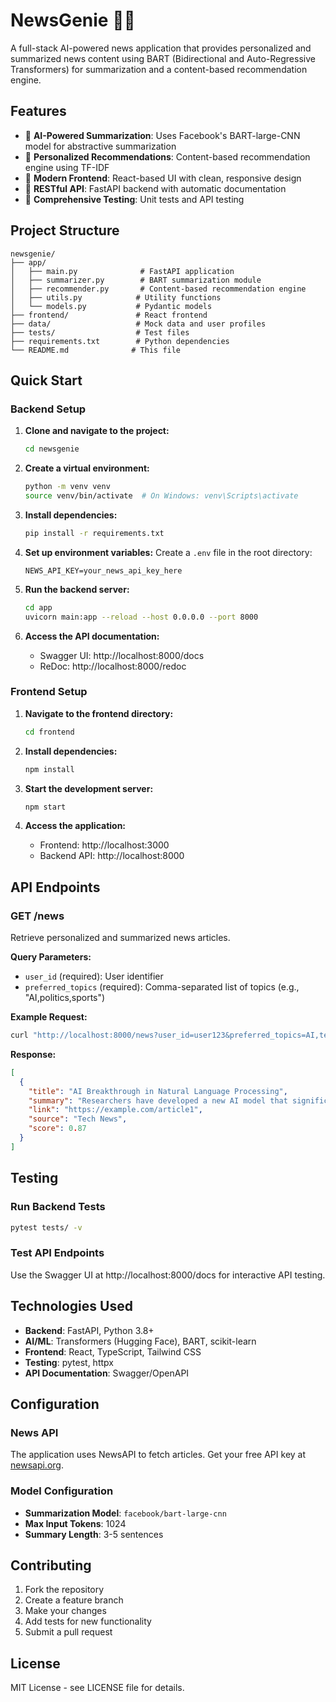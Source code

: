 # NewsGenie 🧠📰

A full-stack AI-powered news application that provides personalized and summarized news content using BART (Bidirectional and Auto-Regressive Transformers) for summarization and a content-based recommendation engine.

## Features

- 🤖 **AI-Powered Summarization**: Uses Facebook's BART-large-CNN model for abstractive summarization
- 🎯 **Personalized Recommendations**: Content-based recommendation engine using TF-IDF
- 📱 **Modern Frontend**: React-based UI with clean, responsive design
- 🔧 **RESTful API**: FastAPI backend with automatic documentation
- 🧪 **Comprehensive Testing**: Unit tests and API testing

## Project Structure

```
newsgenie/
├── app/
│   ├── main.py              # FastAPI application
│   ├── summarizer.py        # BART summarization module
│   ├── recommender.py       # Content-based recommendation engine
│   ├── utils.py            # Utility functions
│   └── models.py           # Pydantic models
├── frontend/               # React frontend
├── data/                   # Mock data and user profiles
├── tests/                  # Test files
├── requirements.txt        # Python dependencies
└── README.md              # This file
```

## Quick Start

### Backend Setup

1. **Clone and navigate to the project:**
   ```bash
   cd newsgenie
   ```

2. **Create a virtual environment:**
   ```bash
   python -m venv venv
   source venv/bin/activate  # On Windows: venv\Scripts\activate
   ```

3. **Install dependencies:**
   ```bash
   pip install -r requirements.txt
   ```

4. **Set up environment variables:**
   Create a `.env` file in the root directory:
   ```env
   NEWS_API_KEY=your_news_api_key_here
   ```

5. **Run the backend server:**
   ```bash
   cd app
   uvicorn main:app --reload --host 0.0.0.0 --port 8000
   ```

6. **Access the API documentation:**
   - Swagger UI: http://localhost:8000/docs
   - ReDoc: http://localhost:8000/redoc

### Frontend Setup

1. **Navigate to the frontend directory:**
   ```bash
   cd frontend
   ```

2. **Install dependencies:**
   ```bash
   npm install
   ```

3. **Start the development server:**
   ```bash
   npm start
   ```

4. **Access the application:**
   - Frontend: http://localhost:3000
   - Backend API: http://localhost:8000

## API Endpoints

### GET /news
Retrieve personalized and summarized news articles.

**Query Parameters:**
- `user_id` (required): User identifier
- `preferred_topics` (required): Comma-separated list of topics (e.g., "AI,politics,sports")

**Example Request:**
```bash
curl "http://localhost:8000/news?user_id=user123&preferred_topics=AI,technology"
```

**Response:**
```json
[
  {
    "title": "AI Breakthrough in Natural Language Processing",
    "summary": "Researchers have developed a new AI model that significantly improves natural language understanding...",
    "link": "https://example.com/article1",
    "source": "Tech News",
    "score": 0.87
  }
]
```

## Testing

### Run Backend Tests
```bash
pytest tests/ -v
```

### Test API Endpoints
Use the Swagger UI at http://localhost:8000/docs for interactive API testing.

## Technologies Used

- **Backend**: FastAPI, Python 3.8+
- **AI/ML**: Transformers (Hugging Face), BART, scikit-learn
- **Frontend**: React, TypeScript, Tailwind CSS
- **Testing**: pytest, httpx
- **API Documentation**: Swagger/OpenAPI

## Configuration

### News API
The application uses NewsAPI to fetch articles. Get your free API key at [newsapi.org](https://newsapi.org).

### Model Configuration
- **Summarization Model**: `facebook/bart-large-cnn`
- **Max Input Tokens**: 1024
- **Summary Length**: 3-5 sentences

## Contributing

1. Fork the repository
2. Create a feature branch
3. Make your changes
4. Add tests for new functionality
5. Submit a pull request

## License

MIT License - see LICENSE file for details. 